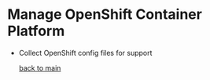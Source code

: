 # Manage OpenShift Container Platform
- Collect OpenShift config files for support  
  
  [back to main](./README.md) 
